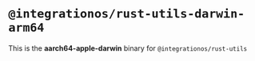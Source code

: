 # `@integrationos/rust-utils-darwin-arm64`

This is the **aarch64-apple-darwin** binary for `@integrationos/rust-utils`
